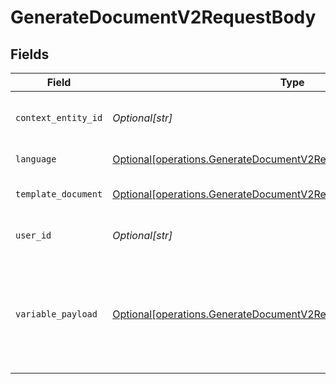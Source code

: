 # GenerateDocumentV2RequestBody


## Fields

| Field                                                                                                                                              | Type                                                                                                                                               | Required                                                                                                                                           | Description                                                                                                                                        | Example                                                                                                                                            |
| -------------------------------------------------------------------------------------------------------------------------------------------------- | -------------------------------------------------------------------------------------------------------------------------------------------------- | -------------------------------------------------------------------------------------------------------------------------------------------------- | -------------------------------------------------------------------------------------------------------------------------------------------------- | -------------------------------------------------------------------------------------------------------------------------------------------------- |
| `context_entity_id`                                                                                                                                | *Optional[str]*                                                                                                                                    | :heavy_minus_sign:                                                                                                                                 | Entity to use for variable context                                                                                                                 | bcd0aab9-b544-42b0-8bfb-6d449d02eacc                                                                                                               |
| `language`                                                                                                                                         | [Optional[operations.GenerateDocumentV2RequestBodyLanguage]](undefined/models/operations/generatedocumentv2requestbodylanguage.md)                 | :heavy_minus_sign:                                                                                                                                 | Language to use                                                                                                                                    | de                                                                                                                                                 |
| `template_document`                                                                                                                                | [Optional[operations.GenerateDocumentV2RequestBodyTemplateDocument]](undefined/models/operations/generatedocumentv2requestbodytemplatedocument.md) | :heavy_check_mark:                                                                                                                                 | Input template document                                                                                                                            |                                                                                                                                                    |
| `user_id`                                                                                                                                          | *Optional[str]*                                                                                                                                    | :heavy_minus_sign:                                                                                                                                 | User Id for variable context                                                                                                                       | 100321                                                                                                                                             |
| `variable_payload`                                                                                                                                 | [Optional[operations.GenerateDocumentV2RequestBodyVariablePayload]](undefined/models/operations/generatedocumentv2requestbodyvariablepayload.md)   | :heavy_minus_sign:                                                                                                                                 | Custom values for variables in the template. Takes the higher precedence than others.                                                              |                                                                                                                                                    |